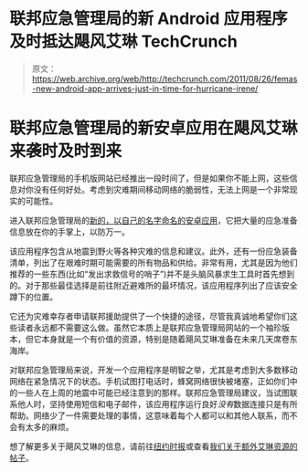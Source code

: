 # 联邦应急管理局的新 Android 应用程序及时抵达飓风艾琳 TechCrunch

> 原文：<https://web.archive.org/web/http://techcrunch.com/2011/08/26/femas-new-android-app-arrives-just-in-time-for-hurricane-irene/>

# 联邦应急管理局的新安卓应用在飓风艾琳来袭时及时到来

联邦应急管理局的手机版网站已经推出一段时间了，但是如果你不能上网，这些信息对你没有任何好处。考虑到灾难期间移动网络的脆弱性，无法上网是一个非常现实的可能性。

进入联邦应急管理局的[新的，以自己的名字命名的安卓应用](https://web.archive.org/web/20230204213732/https://market.android.com/details?id=gov.fema.mobile.android)，它把大量的应急准备信息放在你的手掌上，以防万一。

该应用程序包含从地震到野火等各种灾难的信息和建议。此外，还有一份应急装备清单，列出了在艰难时期可能需要的所有物品和供给。非常有用，尤其是因为他们推荐的一些东西(比如“发出求救信号的哨子”)并不是头脑风暴求生工具时首先想到的。对于那些最佳选择是前往附近避难所的最坏情况，该应用程序列出了应该安全蹲下的位置。

它还为灾难幸存者申请联邦援助提供了一个快捷的途径，尽管我真诚地希望你们这些读者永远都不需要这么做。虽然它本质上是联邦应急管理局网站的一个袖珍版本，但它本身就是一个有价值的资源，特别是随着飓风艾琳准备在未来几天席卷东海岸。

对联邦应急管理局来说，开发一个应用程序是明智之举，尤其是考虑到大多数移动网络在紧急情况下的状态。手机试图打电话时，蜂窝网络很快被堵塞，正如你们中的一些人在上周的地震中可能已经注意到的那样。联邦应急管理局建议，当试图联系他人时，坚持使用短信和电子邮件，该应用程序运行良好*没有*数据连接只是有所帮助。网络少了一件需要处理的事情，这意味着每个人都可以和其他人联系，而不会有太多的麻烦。

想了解更多关于飓风艾琳的信息，请前往[纽约时报](https://web.archive.org/web/20230204213732/http://www.nytimes.com/projects/hurricanes/#!/2011/Irene?hp)或查看[我们关于额外艾琳资源的帖子](https://web.archive.org/web/20230204213732/https://techcrunch.com/2011/08/26/nyc-gov-goes-down-when-we-need-it-most-hurricane-irene-is-headed-straight-for-us/)。